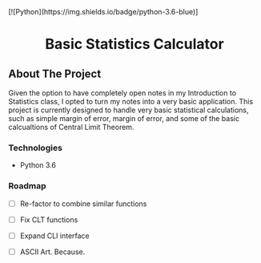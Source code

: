 <div id=top></div>
[![Python](https://img.shields.io/badge/python-3.6-blue)]
<div align="center">
    <h1 align="center">Basic Statistics Calculator</h1>
</div>

## About The Project
Given the option to have completely open notes in my Introduction to Statistics class, I opted to turn my notes into a very basic application. This project is currently designed to handle very basic statistical calculations, such as simple margin of error, margin of error, and some of the basic calcualtions of Central Limit Theorem.

### Technologies
<ul>
    <li>Python 3.6</li>
</ul>

### Roadmap

- [ ] Re-factor to combine similar functions
- [ ] Fix CLT functions
- [ ] Expand CLI interface
- [ ] ASCII Art. Because.




